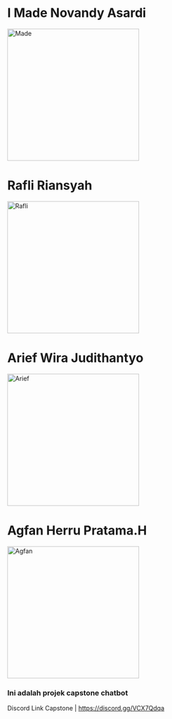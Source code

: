 # I Made Novandy Asardi
<img src="https://github.com/agfanpratama/kepston_chatbot/blob/main/anggota/foto%20made.png?raw=true" alt="Made" width="300">

# Rafli Riansyah
<img src="https://github.com/agfanpratama/kepston_chatbot/blob/main/anggota/foto%20rafli.png?raw=true" alt="Rafli" width="300">

# Arief Wira Judithantyo
<img src="https://github.com/agfanpratama/kepston_chatbot/blob/main/anggota/foto%20arif.png?raw=true" alt="Arief" width="300">

# Agfan Herru Pratama.H
<img src="https://github.com/agfanpratama/kepston_chatbot/blob/main/anggota/foto%20agfan.png?raw=true" alt="Agfan" width="300">



### Ini adalah projek capstone chatbot

Discord Link Capstone | https://discord.gg/VCX7Qdqa
